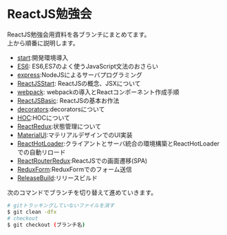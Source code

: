 # ReactJS勉強会

ReactJS勉強会用資料を各ブランチにまとめてます。  
上から順番に説明します。  

- [start](https://github.com/teradonburi/learnReactJS/tree/start):開発環境導入
- [ES6](https://github.com/teradonburi/learnReactJS/tree/ES6): ES6,ES7のよく使うJavaScript文法のおさらい
- [express](https://github.com/teradonburi/learnReactJS/tree/express):NodeJSによるサーバプログラミング
- [ReactJSStart](https://github.com/teradonburi/learnReactJS/tree/ReactJSStart): ReactJSの概念、JSXについて
- [webpack](https://github.com/teradonburi/learnReactJS/tree/webpack): webpackの導入とReactコンポーネント作成手順
- [ReactJSBasic](https://github.com/teradonburi/learnReactJS/tree/ReactJSBasic): ReactJSの基本お作法
- [decorators](https://github.com/teradonburi/learnReactJS/tree/decorators):decoratorsについて 
- [HOC](https://github.com/teradonburi/learnReactJS/tree/HOC):HOCについて 
- [ReactRedux](https://github.com/teradonburi/learnReactJS/tree/ReactRedux):状態管理について 
- [MaterialUI](https://github.com/teradonburi/learnReactJS/tree/MaterialUI):マテリアルデザインでのUI実装 
- [ReactHotLoader](https://github.com/teradonburi/learnReactJS/tree/ReactHotLoader):クライアントとサーバ統合の環境構築とReactHotLoaderでの自動リロード 
- [ReactRouterRedux](https://github.com/teradonburi/learnReactJS/tree/ReactRouterRedux):ReactJSでの画面遷移(SPA)
- [ReduxForm](https://github.com/teradonburi/learnReactJS/tree/ReduxForm):ReduxFormでのフォーム送信
- [ReleaseBuild](https://github.com/teradonburi/learnReactJS/tree/ReleaseBuild):リリースビルド

次のコマンドでブランチを切り替えて進めていきます。  

```sh
# gitトラッキングしていないファイルを消す
$ git clean -dfx
# checkout
$ git checkout (ブランチ名)
```
